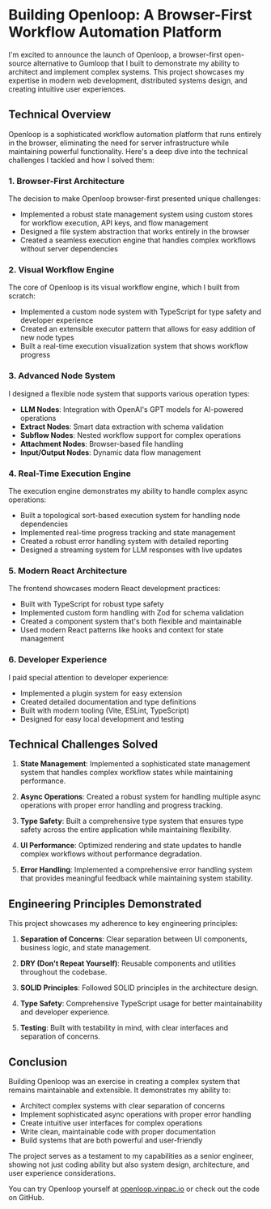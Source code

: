 # Building Openloop: A Browser-First Workflow Automation Platform

I'm excited to announce the launch of Openloop, a browser-first open-source alternative to Gumloop that I built to demonstrate my ability to architect and implement complex systems. This project showcases my expertise in modern web development, distributed systems design, and creating intuitive user experiences.

## Technical Overview

Openloop is a sophisticated workflow automation platform that runs entirely in the browser, eliminating the need for server infrastructure while maintaining powerful functionality. Here's a deep dive into the technical challenges I tackled and how I solved them:

### 1. Browser-First Architecture

The decision to make Openloop browser-first presented unique challenges:

- Implemented a robust state management system using custom stores for workflow execution, API keys, and flow management
- Designed a file system abstraction that works entirely in the browser
- Created a seamless execution engine that handles complex workflows without server dependencies

### 2. Visual Workflow Engine

The core of Openloop is its visual workflow engine, which I built from scratch:

- Implemented a custom node system with TypeScript for type safety and developer experience
- Created an extensible executor pattern that allows for easy addition of new node types
- Built a real-time execution visualization system that shows workflow progress

### 3. Advanced Node System

I designed a flexible node system that supports various operation types:

- **LLM Nodes**: Integration with OpenAI's GPT models for AI-powered operations
- **Extract Nodes**: Smart data extraction with schema validation
- **Subflow Nodes**: Nested workflow support for complex operations
- **Attachment Nodes**: Browser-based file handling
- **Input/Output Nodes**: Dynamic data flow management

### 4. Real-Time Execution Engine

The execution engine demonstrates my ability to handle complex async operations:

- Built a topological sort-based execution system for handling node dependencies
- Implemented real-time progress tracking and state management
- Created a robust error handling system with detailed reporting
- Designed a streaming system for LLM responses with live updates

### 5. Modern React Architecture

The frontend showcases modern React development practices:

- Built with TypeScript for robust type safety
- Implemented custom form handling with Zod for schema validation
- Created a component system that's both flexible and maintainable
- Used modern React patterns like hooks and context for state management

### 6. Developer Experience

I paid special attention to developer experience:

- Implemented a plugin system for easy extension
- Created detailed documentation and type definitions
- Built with modern tooling (Vite, ESLint, TypeScript)
- Designed for easy local development and testing

## Technical Challenges Solved

1. **State Management**: Implemented a sophisticated state management system that handles complex workflow states while maintaining performance.

2. **Async Operations**: Created a robust system for handling multiple async operations with proper error handling and progress tracking.

3. **Type Safety**: Built a comprehensive type system that ensures type safety across the entire application while maintaining flexibility.

4. **UI Performance**: Optimized rendering and state updates to handle complex workflows without performance degradation.

5. **Error Handling**: Implemented a comprehensive error handling system that provides meaningful feedback while maintaining system stability.

## Engineering Principles Demonstrated

This project showcases my adherence to key engineering principles:

1. **Separation of Concerns**: Clear separation between UI components, business logic, and state management.

2. **DRY (Don't Repeat Yourself)**: Reusable components and utilities throughout the codebase.

3. **SOLID Principles**: Followed SOLID principles in the architecture design.

4. **Type Safety**: Comprehensive TypeScript usage for better maintainability and developer experience.

5. **Testing**: Built with testability in mind, with clear interfaces and separation of concerns.

## Conclusion

Building Openloop was an exercise in creating a complex system that remains maintainable and extensible. It demonstrates my ability to:

- Architect complex systems with clear separation of concerns
- Implement sophisticated async operations with proper error handling
- Create intuitive user interfaces for complex operations
- Write clean, maintainable code with proper documentation
- Build systems that are both powerful and user-friendly

The project serves as a testament to my capabilities as a senior engineer, showing not just coding ability but also system design, architecture, and user experience considerations.

You can try Openloop yourself at [openloop.vinpac.io](https://openloop.vinpac.io) or check out the code on GitHub.
